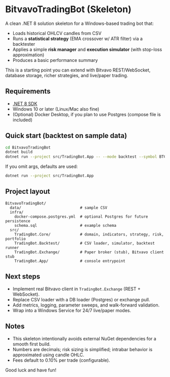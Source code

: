 # BitvavoTradingBot (Skeleton)

A clean .NET 8 solution skeleton for a Windows-based trading bot that:
- Loads historical OHLCV candles from CSV
- Runs a **statistical strategy** (EMA crossover w/ ATR filter) via a backtester
- Applies a simple **risk manager** and **execution simulator** (with stop-loss approximation)
- Produces a basic performance summary

This is a starting point you can extend with Bitvavo REST/WebSocket, database storage, richer strategies, and live/paper trading.

## Requirements
- [.NET 8 SDK](https://dotnet.microsoft.com/en-us/download)
- Windows 10 or later (Linux/Mac also fine)
- (Optional) Docker Desktop, if you plan to use Postgres (compose file is included)

## Quick start (backtest on sample data)
```bash
cd BitvavoTradingBot
dotnet build
dotnet run --project src/TradingBot.App -- --mode backtest --symbol BTC-EUR --file ./data/BTC-EUR-1m-sample.csv
```
If you omit args, defaults are used:
```bash
dotnet run --project src/TradingBot.App
```

## Project layout
```
BitvavoTradingBot/
  data/                          # sample CSV
  infra/
    docker-compose.postgres.yml  # optional Postgres for future persistence
    schema.sql                   # example schema
  src/
    TradingBot.Core/             # domain, indicators, strategy, risk, portfolio
    TradingBot.Backtest/         # CSV loader, simulator, backtest runner
    TradingBot.Exchange/         # Paper broker (stub), Bitvavo client stub
    TradingBot.App/              # console entrypoint
```

## Next steps
- Implement real Bitvavo client in `TradingBot.Exchange` (REST + WebSocket).
- Replace CSV loader with a DB loader (Postgres) or exchange pull.
- Add metrics, logging, parameter sweeps, and walk-forward validation.
- Wrap into a Windows Service for 24/7 live/paper modes.

## Notes
- This skeleton intentionally avoids external NuGet dependencies for a smooth first build. 
- Numbers are decimals; risk sizing is simplified; intrabar behavior is approximated using candle OHLC.
- Fees default to 0.10% per trade (configurable).

Good luck and have fun!
